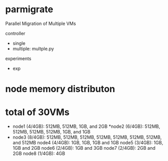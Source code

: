 parmigrate
==========

Parallel Migration of Multiple VMs

controller

- single
- multiple: multple.py

experiments
- exp

# node memory distributon
# total of 30VMs
* node1 (4/4GB): 512MB, 512MB, 1GB, and 2GB
*node2 (6/4GB): 512MB, 512MB, 512MB, 512MB, 1GB, and 1GB
* node3 (8/4GB): 512MB, 512MB, 512MB, 512MB, 512MB, 512MB, 512MB, and 512MB
node4 (4/4GB): 1GB, 1GB, 1GB and 1GB
node5 (3/4GB): 1GB, 1GB and 2GB
node6 (2/4GB): 1GB and 3GB
node7 (2/4GB): 2GB and 2GB
node8 (1/4GB): 4GB
